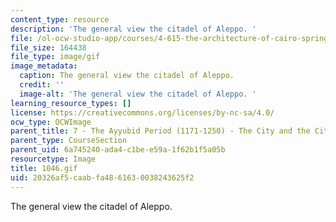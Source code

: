 ```yaml
---
content_type: resource
description: 'The general view the citadel of Aleppo. '
file: /ol-ocw-studio-app/courses/4-615-the-architecture-of-cairo-spring-2002/20326af5caabfa4861630038243625f2_1046.gif
file_size: 164438
file_type: image/gif
image_metadata:
  caption: The general view the citadel of Aleppo.
  credit: ''
  image-alt: 'The general view the citadel of Aleppo. '
learning_resource_types: []
license: https://creativecommons.org/licenses/by-nc-sa/4.0/
ocw_type: OCWImage
parent_title: 7 - The Ayyubid Period (1171-1250) - The City and the Citadel
parent_type: CourseSection
parent_uid: 6a745240-ada4-c1be-e59a-1f62b1f5a05b
resourcetype: Image
title: 1046.gif
uid: 20326af5-caab-fa48-6163-0038243625f2
---
```

The general view the citadel of Aleppo. 